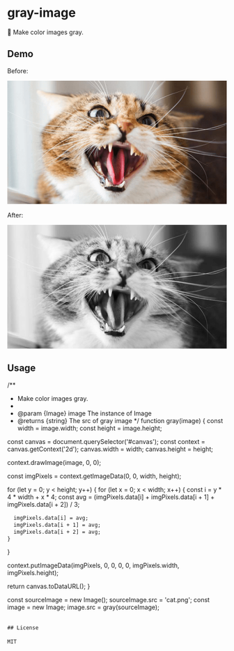 # gray-image

🌉 Make color images gray.

## Demo

Before:

![cat](./cat.png)

After:

![gray-cat](./gray-cat.png)

## Usage

/**
 * Make color images gray.
 *
 * @param {Image} image The instance of Image
 * @returns {string} The src of gray image
 */
function gray(image) {
  const width = image.width;
  const height = image.height;

  const canvas = document.querySelector('#canvas');
  const context = canvas.getContext('2d');
  canvas.width = width;
  canvas.height = height;

  context.drawImage(image, 0, 0);

  const imgPixels = context.getImageData(0, 0, width, height);

  for (let y = 0; y < height; y++) {
    for (let x = 0; x < width; x++) {
      const i = y * 4 * width + x * 4;
      const avg = (imgPixels.data[i] + imgPixels.data[i + 1] + imgPixels.data[i + 2]) / 3;

      imgPixels.data[i] = avg;
      imgPixels.data[i + 1] = avg;
      imgPixels.data[i + 2] = avg;
    }
  }

  context.putImageData(imgPixels, 0, 0, 0, 0, imgPixels.width, imgPixels.height);

  return canvas.toDataURL();
}

const sourceImage = new Image();
sourceImage.src = 'cat.png';
const image = new Image;
image.src = gray(sourceImage);
```

## License

MIT
